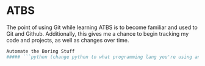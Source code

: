 # ATBS

The point of using Git while learning ATBS is to become familiar and used to Git and Github. Additionally, this gives me a chance to begin tracking my code and projects, as well as changes over time.




```python
Automate the Boring Stuff 
##### ```python (change python to what programming lang you're using and add ``` after your code) - provides a nice block to put code to keep notes clean
```
